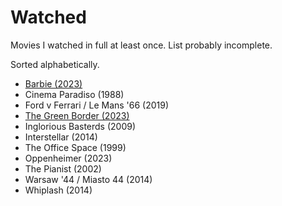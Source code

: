 # Watched

Movies I watched in full at least once. List probably incomplete.

Sorted alphabetically.

- [Barbie (2023)](./titles/barbie.md)
- Cinema Paradiso (1988)
- Ford v Ferrari / Le Mans '66 (2019)
- [The Green Border (2023)](./titles/green-border.md)
- Inglorious Basterds (2009)
- Interstellar (2014)
- The Office Space (1999)
- Oppenheimer (2023)
- The Pianist (2002)
- Warsaw '44 / Miasto 44 (2014)
- Whiplash (2014)
